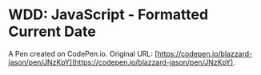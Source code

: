 #  WDD: JavaScript - Formatted Current Date

A Pen created on CodePen.io. Original URL: [https://codepen.io/blazzard-jason/pen/JNzKpY](https://codepen.io/blazzard-jason/pen/JNzKpY).

